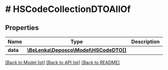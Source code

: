 # # HSCodeCollectionDTOAllOf

## Properties

Name | Type | Description | Notes
------------ | ------------- | ------------- | -------------
**data** | [**\BeLenka\Deposco\Model\HSCodeDTO[]**](HSCodeDTO.md) |  | [optional]

[[Back to Model list]](../../README.md#models) [[Back to API list]](../../README.md#endpoints) [[Back to README]](../../README.md)
